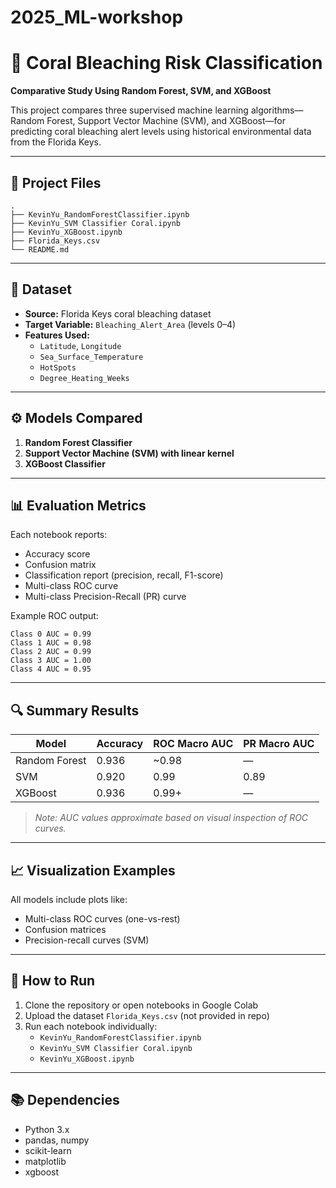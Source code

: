 # 2025_ML-workshop

# 🧠 Coral Bleaching Risk Classification  
**Comparative Study Using Random Forest, SVM, and XGBoost**

This project compares three supervised machine learning algorithms—Random Forest, Support Vector Machine (SVM), and XGBoost—for predicting coral bleaching alert levels using historical environmental data from the Florida Keys.

---

## 📁 Project Files

```text
.
├── KevinYu_RandomForestClassifier.ipynb
├── KevinYu_SVM Classifier Coral.ipynb
├── KevinYu_XGBoost.ipynb
├── Florida_Keys.csv
└── README.md
```

---

## 🌊 Dataset

- **Source:** Florida Keys coral bleaching dataset
- **Target Variable:** `Bleaching_Alert_Area` (levels 0–4)
- **Features Used:**
  - `Latitude`, `Longitude`
  - `Sea_Surface_Temperature`
  - `HotSpots`
  - `Degree_Heating_Weeks`

---

## ⚙️ Models Compared

1. **Random Forest Classifier**
2. **Support Vector Machine (SVM) with linear kernel**
3. **XGBoost Classifier**

---

## 📊 Evaluation Metrics

Each notebook reports:

- Accuracy score
- Confusion matrix
- Classification report (precision, recall, F1-score)
- Multi-class ROC curve
- Multi-class Precision-Recall (PR) curve

Example ROC output:
```
Class 0 AUC = 0.99
Class 1 AUC = 0.98
Class 2 AUC = 0.99
Class 3 AUC = 1.00
Class 4 AUC = 0.95
```

---

## 🔍 Summary Results

| Model           | Accuracy | ROC Macro AUC | PR Macro AUC |
|----------------|----------|----------------|----------------|
| Random Forest  | 0.936    | ~0.98          | —              |
| SVM            | 0.920    | 0.99           | 0.89           |
| XGBoost        | 0.936    | 0.99+          | —              |

> *Note: AUC values approximate based on visual inspection of ROC curves.*

---

## 📈 Visualization Examples

All models include plots like:

- Multi-class ROC curves (one-vs-rest)
- Confusion matrices
- Precision-recall curves (SVM)

---

## 🧪 How to Run

1. Clone the repository or open notebooks in Google Colab
2. Upload the dataset `Florida_Keys.csv` (not provided in repo)
3. Run each notebook individually:
   - `KevinYu_RandomForestClassifier.ipynb`
   - `KevinYu_SVM Classifier Coral.ipynb`
   - `KevinYu_XGBoost.ipynb`

---

## 📚 Dependencies

- Python 3.x
- pandas, numpy
- scikit-learn
- matplotlib
- xgboost
